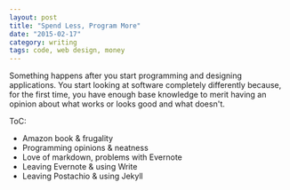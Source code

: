 ```yaml
---
layout: post
title: "Spend Less, Program More"
date: "2015-02-17"
category: writing
tags: code, web design, money
---
```


Something happens after you start programming and designing applications. You start looking at software completely differently because, for the first time, you have enough base knowledge to merit having an opinion about what works or looks good and what doesn't.

ToC:
- Amazon book & frugality
- Programming opinions & neatness
- Love of markdown, problems with Evernote
- Leaving Evernote & using Write
- Leaving Postachio & using Jekyll
